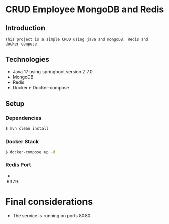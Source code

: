 # CRUD Employee MongoDB and Redis

## Introduction
    This project is a simple CRUD using java and mongoDB, Redis and docker-compose

## Technologies

- Java 17 using springboot version 2.7.0
- MongoDB
- Redis
- Docker e Docker-compose

## Setup

### Dependencies

```bash
$ mvn clean install
```

### Docker Stack

```bash
$ docker-compose up -d
```

### Redis Port
-  6379.


# Final considerations
- The service is running on ports 8080.
